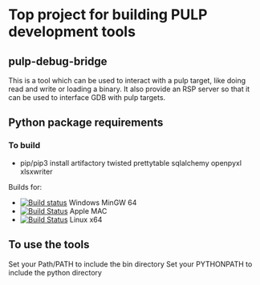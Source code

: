 # Top project for building PULP development tools

## pulp-debug-bridge

This is a tool which can be used to interact with a pulp target, like doing read and write or loading a binary.
It also provide an RSP server so that it can be used to interface GDB with pulp targets.

## Python package requirements

### To build

- pip/pip3 install artifactory twisted prettytable sqlalchemy openpyxl xlsxwriter

Builds for:

- [![Build status](https://ci.appveyor.com/api/projects/status/030a1xv6ta6vklop?svg=true)](https://ci.appveyor.com/project/sousoux/pulp-tools) Windows MinGW 64 
- [![Build Status](https://travis-ci.com/GreenWaves-Technologies/pulp_tools.svg?branch=master)](https://travis-ci.com/GreenWaves-Technologies/pulp_tools) Apple MAC
- [![Build Status](https://travis-ci.com/GreenWaves-Technologies/pulp_tools.svg?branch=master)](https://travis-ci.com/GreenWaves-Technologies/pulp_tools) Linux x64

## To use the tools

Set your Path/PATH to include the bin directory
Set your PYTHONPATH to include the python directory
